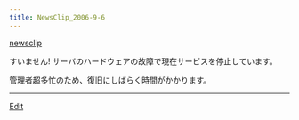 ```yaml
---
title: NewsClip_2006-9-6
---
```

[newsclip](/newsclip)

すいません! サーバのハードウェアの故障で現在サービスを停止しています。

管理者超多忙のため、復旧にしばらく時間がかかります。







----
[Edit](https://github.com/vitroid/vitroid.github.io/edit/master/MD/NewsClip_2006-9-6.md)
